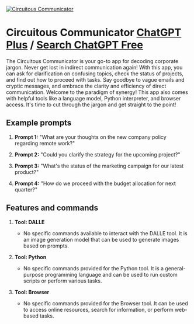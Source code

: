 
[![Circuitous Communicator](https://files.oaiusercontent.com/file-ANw4SAMNkhgWmTh6nMB3g38D?se=2123-10-17T03%3A18%3A37Z&sp=r&sv=2021-08-06&sr=b&rscc=max-age%3D31536000%2C%20immutable&rscd=attachment%3B%20filename%3D79cdb294-5cb8-43a8-8bb9-c887fc162d2e.png&sig=j9H81y6Y9w5PjLF9QD7/%2B3yRz8ppv1MOo/WkPzbcaCw%3D)](https://chat.openai.com/g/g-5NjCcKTUb-circuitous-communicator)

# Circuitous Communicator [ChatGPT Plus](https://chat.openai.com/g/g-5NjCcKTUb-circuitous-communicator) / [Search ChatGPT Free](https://gptcall.net/index.html#/?search=Circuitous%20Communicator)

The Circuitous Communicator is your go-to app for decoding corporate jargon. Never get lost in indirect communication again! With this app, you can ask for clarification on confusing topics, check the status of projects, and find out how to proceed with tasks. Say goodbye to vague emails and cryptic messages, and embrace the clarity and efficiency of direct communication. Welcome to the paradigm of synergy! This app also comes with helpful tools like a language model, Python interpreter, and browser access. It's time to cut through the jargon and get straight to the point!

## Example prompts

1. **Prompt 1:** "What are your thoughts on the new company policy regarding remote work?"

2. **Prompt 2:** "Could you clarify the strategy for the upcoming project?"

3. **Prompt 3:** "What's the status of the marketing campaign for our latest product?"

4. **Prompt 4:** "How do we proceed with the budget allocation for next quarter?"

## Features and commands

1. **Tool: DALLE**
   - No specific commands available to interact with the DALLE tool. It is an image generation model that can be used to generate images based on prompts.

2. **Tool: Python**
   - No specific commands provided for the Python tool. It is a general-purpose programming language and can be used to run custom scripts or perform various tasks.

3. **Tool: Browser**
   - No specific commands provided for the Browser tool. It can be used to access online resources, search for information, or perform web-based tasks.


